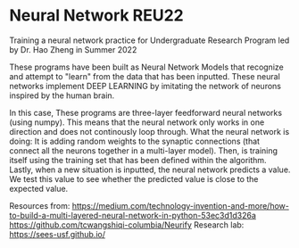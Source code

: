 # Neural Network REU22
Training a neural network practice for Undergraduate Research Program led by Dr. Hao Zheng in Summer 2022



These programs have been built as Neural Network Models that recognize and attempt to "learn" from the data that has been inputted. 
These neural networks implement DEEP LEARNING by imitating the network of neurons inspired by the human brain. 

In this case, 
These programs are three-layer feedforward neural networks (using numpy). This means that the neural network only works in one direction
and does not continously loop through. 
What the neural network is doing:
It is adding random weights to the synaptic connections (that connect all the neurons together in a multi-layer model). Then, is training itself using 
the training set that has been defined within the algorithm. Lastly, when a new situation is inputted, the neural network predicts a value. 
We test this value to see whether the predicted value is close to the expected value. 

Resources from: <https://medium.com/technology-invention-and-more/how-to-build-a-multi-layered-neural-network-in-python-53ec3d1d326a>
                <https://github.com/tcwangshiqi-columbia/Neurify>
Research lab: <https://sees-usf.github.io/>
